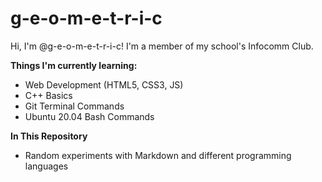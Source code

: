 # g-e-o-m-e-t-r-i-c
Hi, I'm @g-e-o-m-e-t-r-i-c! I'm a member of my school's Infocomm Club.

__Things I'm currently learning:__
- Web Development (HTML5, CSS3, JS)
- C++ Basics
- Git Terminal Commands
- Ubuntu 20.04 Bash Commands

__In This Repository__
- Random experiments with Markdown and different programming languages